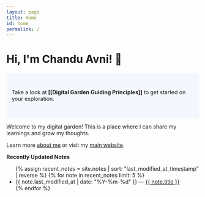 ```yaml
---
layout: page
title: Home
id: home
permalink: /
---
```


# Hi, I'm Chandu Avni! 🌱

<p style="padding: 3em 1em; background: #f5f7ff; border-radius: 4px;">
  Take a look at <span style="font-weight: bold">[[Digital Garden Guiding Principles]]</span> to get started on your exploration.
</p>

Welcome to my digital garden! This is a place where I can share my learnings and grow my thoughts.

Learn more [about me](/about) or visit my [main website](https://chanduavni.com/).

<strong>Recently Updated Notes</strong>

<ul>
  {% assign recent_notes = site.notes | sort: "last_modified_at_timestamp" | reverse %}
  {% for note in recent_notes limit: 5 %}
    <li>
      {{ note.last_modified_at | date: "%Y-%m-%d" }} — <a class="internal-link" href="{{ note.url }}">{{ note.title }}</a>
    </li>
  {% endfor %}
</ul>

<style>
  .wrapper {
    max-width: 46em;
  }
</style>
